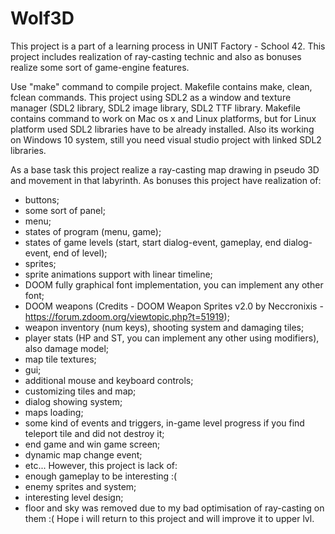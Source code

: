 # Wolf3D
This project is a part of a learning process in UNIT Factory - School 42.
This project includes realization of ray-casting technic and also as bonuses realize some sort of game-engine features.

Use "make" command to compile project. Makefile contains make, clean, fclean commands.
This project using SDL2 as a window and texture manager (SDL2 library, SDL2 image library, SDL2 TTF library. Makefile contains command to work on Mac os x and Linux platforms, but for Linux platform used SDL2 libraries have to be already installed. Also its working on Windows 10 system, still you need visual studio  project with linked SDL2 libraries.

As a base task this project realize a ray-casting map drawing in pseudo 3D and movement in that labyrinth. 
As bonuses this project have realization of:
 - buttons;
 - some sort of panel;
 - menu;
 - states of program (menu, game);
 - states of game levels (start, start dialog-event, gameplay, end dialog-event, end of level);
 - sprites;
 - sprite animations support with linear timeline;
 - DOOM fully graphical font implementation, you can implement any other font;
 - DOOM weapons (Credits - DOOM Weapon Sprites v2.0 by Neccronixis - https://forum.zdoom.org/viewtopic.php?t=51919);
 - weapon inventory (num keys), shooting system and damaging tiles;
 - player stats (HP and ST, you can implement any other using modifiers), also damage model;
 - map tile textures;
 - gui;
 - additional mouse and keyboard controls;
 - customizing tiles and map;
 - dialog showing system;
 - maps loading;
 - some kind of events and triggers, in-game level progress if you find teleport tile and did not destroy it;
 - end game and win game screen;
 - dynamic map change event;
 - etc... 
 However, this project is lack of:
 - enough gameplay to be interesting :(
 - enemy sprites and system;
 - interesting level design;
 - floor and sky was removed due to my bad optimisation of ray-casting on them :(
 Hope i will return to this project and will improve it to upper lvl.
